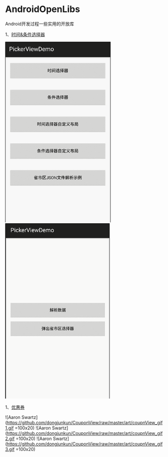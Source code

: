 # AndroidOpenLibs
Android开发过程一些实用的开放库

1、[时间&条件选择器](https://github.com/Bigkoo/Android-PickerView)

![Aaron Swartz](https://github.com/Bigkoo/Android-PickerView/raw/master/preview/timepicker.gif)
![Aaron Swartz](https://github.com/Bigkoo/Android-PickerView/raw/master/preview/JsonData.gif)

1、[优惠券](https://github.com/dongjunkun/CouponView)

![Aaron Swartz](https://github.com/dongjunkun/CouponView/raw/master/art/coupnView_gif1.gif =100x20)
![Aaron Swartz](https://github.com/dongjunkun/CouponView/raw/master/art/coupnView_gif2.gif =100x20)
![Aaron Swartz](https://github.com/dongjunkun/CouponView/raw/master/art/coupnView_gif3.gif =100x20)
